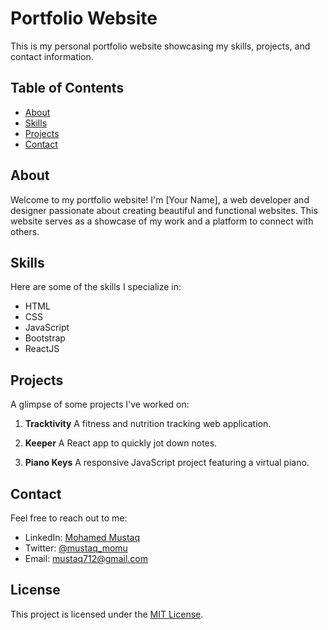 # Portfolio Website

This is my personal portfolio website showcasing my skills, projects, and contact information.

## Table of Contents

- [About](#about)
- [Skills](#skills)
- [Projects](#projects)
- [Contact](#contact)

## About

Welcome to my portfolio website! I'm [Your Name], a web developer and designer passionate about creating beautiful and functional websites. This website serves as a showcase of my work and a platform to connect with others.

## Skills

Here are some of the skills I specialize in:

- HTML
- CSS
- JavaScript
- Bootstrap
- ReactJS

## Projects

A glimpse of some projects I've worked on:

1. **Tracktivity**
   A fitness and nutrition tracking web application.

2. **Keeper**
   A React app to quickly jot down notes.

3. **Piano Keys**
   A responsive JavaScript project featuring a virtual piano.

## Contact

Feel free to reach out to me:

- LinkedIn: [Mohamed Mustaq](https://www.linkedin.com/in/your-linkedin-profile)
- Twitter: [@mustaq_momu](https://twitter.com/your-twitter-handle)
- Email: [mustaq712@gmail.com](mailto:your.email@example.com)

## License

This project is licensed under the [MIT License](LICENSE).
